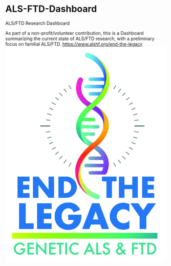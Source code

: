 # ALS-FTD-Dashboard
ALS/FTD Research Dashboard

As part of a non-profit/volunteer contribution, this is a Dashboard summarizing the current state of ALS/FTD research, with a preliminary focus on familial ALS/FTD.
https://www.alshf.org/end-the-legacy
![End-the-Legacy-Logo](media/End-the-Legacy-Logo.jpg)
